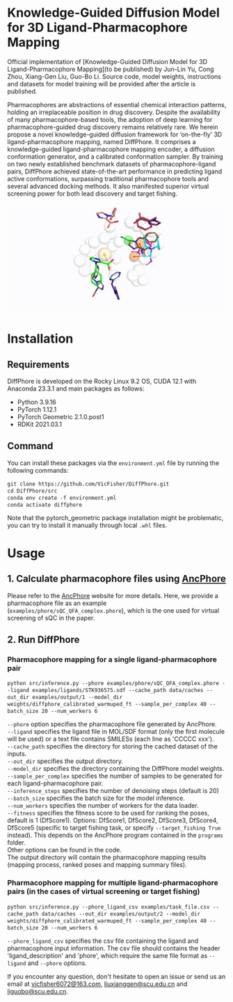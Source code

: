 # Knowledge-Guided Diffusion Model for 3D Ligand-Pharmacophore Mapping

Official implementation of [Knowledge-Guided Diffusion Model for 3D Ligand-Pharmacophore Mapping](to be published) by Jun-Lin Yu, Cong Zhou, Xiang-Gen Liu, Guo-Bo Li. Source code, model weights, instructions and datasets for model training will be provided after the article is published.

Pharmacophores are abstractions of essential chemical interaction patterns, holding an irreplaceable position in drug discovery. Despite the availability of many pharmacophore-based tools, the adoption of deep learning for pharmacophore-guided drug discovery remains relatively rare. We herein propose a novel knowledge-guided diffusion framework for ‘on-the-fly’ 3D ligand-pharmacophore mapping, named DiffPhore. It comprises a knowledge-guided ligand-pharmacophore mapping encoder, a diffusion conformation generator, and a calibrated conformation sampler. By training on two newly established benchmark datasets of pharmacophore-ligand pairs, DiffPhore achieved state-of-the-art performance in predicting ligand active conformations, surpassing traditional pharmacophore tools and several advanced docking methods. It also manifested superior virtual screening power for both lead discovery and target fishing. 

![mapping](figs/mapping.gif)

# Installation
## Requirements
DiffPhore is developed on the Rocky Linux 9.2 OS, CUDA 12.1 with Anaconda 23.3.1 and main packages as follows:
- Python 3.9.16
- PyTorch 1.12.1
- PyTorch Geometric 2.1.0.post1
- RDKit 2021.03.1

## Command
You can install these packages via the `environment.yml` file by running the following commands:
```
git clone https://github.com/VicFisher/DiffPhore.git
cd DiffPhore/src
conda env create -f environment.yml
conda activate diffphore
```
Note that the pytorch_geometric package installation might be problematic, you can try to install it manually through local `.whl` files.

# Usage
## 1. Calculate pharmacophore files using [AncPhore](https://ancphore.ddtmlab.org/)
Please refer to the [AncPhore](https://ancphore.ddtmlab.org/) website for more details.
Here, we provide a pharmacophore file as an example (`examples/phore/sQC_QFA_complex.phore`), which is the one used for virtual screening of sQC in the paper.

## 2. Run DiffPhore
### Pharmacophore mapping for a single ligand-pharmacophore pair
```
python src/inference.py --phore examples/phore/sQC_QFA_complex.phore --ligand examples/ligands/STK936575.sdf --cache_path data/caches --out_dir examples/output/1 --model_dir weights/diffphore_calibrated_warmuped_ft --sample_per_complex 40 --batch_size 20 --num_workers 6
```
`--phore` option specifies the pharmacophore file generated by AncPhore. <br />
`--ligand` specifies the ligand file in MOL/SDF format (only the first molecule will be used) or a text file contains SMILESs (each line as 'CCCCC xxx').<br />
`--cache_path` specifies the directory for storing the cached dataset of the inputs.<br />
`--out_dir` specifies the output directory. <br />
`--model_dir` specifies the directory containing the DiffPhore model weights.<br />
`--sample_per_complex` specifies the number of samples to be generated for each ligand-pharmacophore pair.<br />
`--inference_steps` specifies the number of denoising steps (default is 20)<br />
`--batch_size` specifies the batch size for the model inference.<br />
`--num_workers` specifies the number of workers for the data loader.<br />
`--fitness` specifies the fitness score to be used for ranking the poses, default is 1 (DfScore1). Options: DfScore1, DfScore2, DfScore3, DfScore4, DfScore5 (specific to target fishing task, or specify `--target_fishing True` instead). This depends on the AncPhore program contained in the `programs` folder.<br />
Other options can be found in the code.<br />
The output directory will contain the pharmacophore mapping results (mapping process, ranked poses and mapping summary files).<br />


### Pharmacophore mapping for multiple ligand-pharmacophore pairs (in the cases of virtual screening or target fishing)
```
python src/inference.py --phore_ligand_csv examples/task_file.csv --cache_path data/caches --out_dir examples/output/2 --model_dir weights/diffphore_calibrated_warmuped_ft --sample_per_complex 40 --batch_size 20 --num_workers 6
```
`--phore_ligand_csv` specifies the csv file containing the ligand and pharmacophore input information. The csv file should contains the header 'ligand_description' and 'phore', which require the same file format as `--ligand` and `--phore` options.<br />


If you encounter any question, don't hesitate to open an issue or send us an email at vicfisher6072@163.com, liuxianggen@scu.edu.cn and liguobo@scu.edu.cn.
